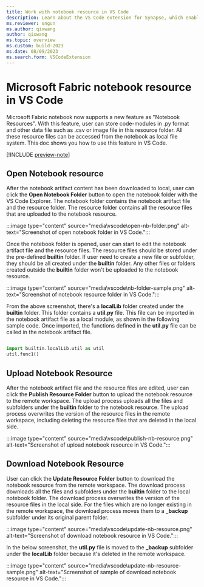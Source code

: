```yaml
---
title: Work with notebook resource in VS Code
description: Learn about the VS Code extension for Synapse, which enables a pro-developer authoring experience, including editing file in the notebook resource folder.
ms.reviewer: sngun
ms.author: qixwang
author: qixwang
ms.topic: overview
ms.custom: build-2023
ms.date: 08/09/2023
ms.search.form: VSCodeExtension
---
```


# Microsoft Fabric notebook resource in VS Code

Microsoft Fabric notebook now supports a new feature as "Notebook Resources". With this feature, user can store code-modules in .py format and other data file such as .csv or image file in this resource folder. All these resource files can be accessed from the notebook as local file system. This doc shows you how to use this feature in VS Code.

[!INCLUDE [preview-note](../includes/preview-note.md)]


## Open Notebook resource 

After the notebook artifact content has been downloaded to local, user can click the **Open Notebook Folder** button to open the notebook folder with the VS Code Explorer. The notebook folder contains the notebook artifact file and the resource folder. The resource folder contains all the resource files that are uploaded to the notebook resource.

:::image type="content" source="media\vscode\open-nb-folder.png" alt-text="Screenshot of open notebook folder in VS Code.":::

Once the notebook folder is opened, user can start to edit the notebook artifact file and the resource files. The resource files should be stored under the pre-defined **builtin** folder. If user need to create a new file or subfolder, they should be all created under the **builtin** folder. Any other files or folders created outside the **builtin** folder won't be uploaded to the notebook resource.

:::image type="content" source="media\vscode\nb-folder-sample.png" alt-text="Screenshot of notebook resource folder in VS Code.":::

From the above screenshot, there's a **localLib** folder created under the **builtin** folder. This folder contains a **util.py** file. This file can be imported in the notebook artifact file as a local module, as shown in the following sample code. Once imported, the functions defined in the **util.py** file can be called in the notebook artifact file.

```python

import builtin.localLib.util as util  
util.func1()

```

## Upload Notebook Resource

After the notebook artifact file and the resource files are edited, user can click the **Publish Resource Folder** button to upload the notebook resource to the remote workspace. The upload process uploads all the files and subfolders under the **builtin** folder to the notebook resource. The upload process overwrites the version of the resource files in the remote workspace, including deleting the resource files that are deleted in the local side.

:::image type="content" source="media\vscode\publish-nb-resource.png" alt-text="Screenshot of upload notebook resource in VS Code.":::

## Download Notebook Resource

User can click the **Update Resource Folder** button to download the notebook resource from the remote workspace. The download process downloads all the files and subfolders under the **builtin** folder to the local notebook folder. The download process overwrites the version of the resource files in the local side. For the files which are no longer existing in the remote workspace, the download process moves them to a **_backup** subfolder under its original parent folder.

:::image type="content" source="media\vscode\update-nb-resource.png" alt-text="Screenshot of download notebook resource in VS Code.":::

In the below screenshot, the **util.py** file is moved to the **_backup** subfolder under the **localLib** folder because it's deleted in the remote workspace.

:::image type="content" source="media\vscode\update-nb-resource-sample.png" alt-text="Screenshot of sample of download notebook resource in VS Code.":::
